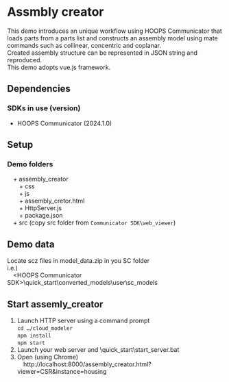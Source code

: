 # Assmbly creator
This demo introduces an unique workflow using HOOPS Communicator  that loads parts from a parts list and constructs an assembly model using mate commands such as collinear, concentric and coplanar.<br>
Created assembly structure can be represented in JSON string and reproduced.<br>
This demo adopts vue.js framework.

## Dependencies
### SDKs in use (version)
- HOOPS Communicator (2024.1.0)

## Setup
### Demo folders
&emsp;+ assembly_creator<br>
&emsp;&emsp;+ css<br>
&emsp;&emsp;+ js<br>
&emsp;&emsp;+ assembly_cretor.html<br>
&emsp;&emsp;+ HttpServer.js<br>
&emsp;&emsp;+ package.json<br>
&emsp;+ src (copy src folder from `Communicator SDK\web_viewer`)<br>

## Demo data
Locate scz files in model_data.zip in you SC folder<br>
i.e.)<br>
&emsp;\<HOOPS Communicator SDK>\quick_start\converted_models\user\sc_models

## Start assemly_creator
1. Launch HTTP server using a command prompt<br>
    `cd …/cloud_modeler`<br>
    `npm install`<br>
    `npm start`<br>
2. Launch your web server and <HOOPS Communicator SDK>\quick_start\start_server.bat
3. Open (using Chrome)<br>
&emsp;http://localhost:8000/assembly_creator.html?viewer=CSR&instance=housing